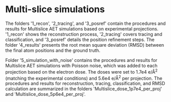 # Multi-slice simulations

The folders '1_recon', '2_tracing', and '3_posref' contain the procedures and results for Multislice AET simulations based on experimental projections. '1_recon' shows the reconstruction process, '2_tracing' covers tracing and classification, and '3_posref' details the position refinement steps. The folder '4_results' presents the root mean square deviation (RMSD) between the final atom positions and the ground truth.

Folder '5_simulation_with_noise' contains the procedures and results for Multislice AET simulations with Poisson noise, which was added to each projection based on the electron dose. The doses were set to 1.7e4 e/Å<sup>2</sup> (matching the experimental conditions) and 5.6e4 e/Å<sup>2</sup> per projection. The procedures and results for reconstruction, tracing, classification, and RMSD calculation are summarized in the folders 'Multislice_dose_1p7e4_per_proj' and 'Multislice_dose_5p6e4_per_proj'.
